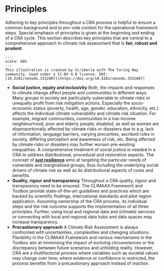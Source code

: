 Principles
=======================

Adhering to key principles throughout a CRA process is helpful to ensure a common background and to pro-vide context for the operational framework steps. Special emphasis of principles is given at the beginning and ending of a CRA cycle. This section describes key principles that are central to a comprehensive approach to climate risk assessment that is **fair, robust and prudent**.

```{figure} ../../images/Illustration_principles_Page.jpg
---
scale: 60%
---
This illustration is created by Scriberia with The Turing Way community. Used under a CC-BY 4.0 licence. DOI: [10.5281/zenodo.3332807](https://doi.org/10.5281/zenodo.3332807)
```

- **Social justice, equity and inclusivity** Both, the impacts and responses to climate change affect people and communities in different ways. Many groups in society are particularly vulnerable to climate risks or unequally profit from risk mitigation actions. Especially the socio-economic status (poverty, health, age, gender, education, ethnicity, etc.) affects the individual climate vulnerability and climate risk situation. For example, migrant communities, communities in a low-income neighbourhood, poor and elderly people, disabled, as well as women are disproportionally affected by climate risks or disasters due to e.g. lack of information, language barriers, varying precarities, ascribed roles in society, differing perception and awareness of risk, etc. Being affected by climate risks or disasters may further worsen pre-existing inequalities. A comprehensive treatment of social justice is needed in a CRA to address distributional, procedural and restorative aspects. The concept of [**just resilience**](https://climate-adapt.eea.europa.eu/en/eu-adaptation-policy/key-eu-actions/just-resilience) aims at targeting the particular needs of vulnerable and marginalised groups, thus including the underlying social drivers of climate risk as well as its distributional aspects of costs and benefits.
- **Quality, rigour and transparency** Throughout a CRA quality, rigour and transparency need to be ensured. The CLIMAAX Framework and Toolbox provide state-of-the-art guidelines and practices which are backed by scientific findings, international standards and pilot region application. Assuming ownership of the CRA process, its individual steps and the risk outcome supports the implementation of all three principles. Further, using local and regional data and (climate) services or connecting with local and regional data hubs and data spaces may increase transparency.
- **Precautionary approach** A Climate Risk Assessment is always confronted with uncertainties, complexities and changing situations. Flexibility in the CLIMAAX Framework and various mechanisms in the Toolbox aim at minimising the impact of evolving circumstances or the discrepancy between future scenarios and unfolding reality. However, CRA are a multifactorial process where variables such as societal values may change over time; where evidence or confidence is restricted, the process benefits from a precautionary approach instead of inaction.



